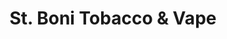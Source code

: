 ---
title: "St. Boni Tobacco & Vape"
url: /st-bonifacius/st-boni-tobacco-and-vape/
shop: tobacco
---